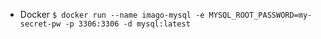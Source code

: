 - Docker
    `$ docker run --name imago-mysql -e MYSQL_ROOT_PASSWORD=my-secret-pw -p 3306:3306 -d mysql:latest`
